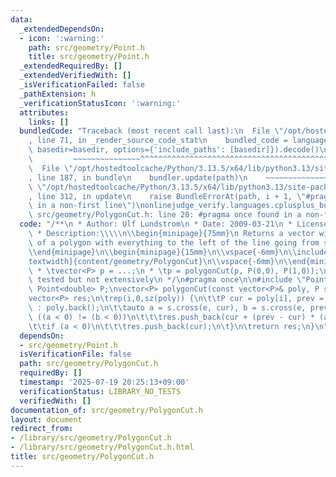 ```yaml
---
data:
  _extendedDependsOn:
  - icon: ':warning:'
    path: src/geometry/Point.h
    title: src/geometry/Point.h
  _extendedRequiredBy: []
  _extendedVerifiedWith: []
  _isVerificationFailed: false
  _pathExtension: h
  _verificationStatusIcon: ':warning:'
  attributes:
    links: []
  bundledCode: "Traceback (most recent call last):\n  File \"/opt/hostedtoolcache/Python/3.13.5/x64/lib/python3.13/site-packages/onlinejudge_verify/documentation/build.py\"\
    , line 71, in _render_source_code_stat\n    bundled_code = language.bundle(stat.path,\
    \ basedir=basedir, options={'include_paths': [basedir]}).decode()\n          \
    \         ~~~~~~~~~~~~~~~^^^^^^^^^^^^^^^^^^^^^^^^^^^^^^^^^^^^^^^^^^^^^^^^^^^^^^^^^^^^^^^^^^\n\
    \  File \"/opt/hostedtoolcache/Python/3.13.5/x64/lib/python3.13/site-packages/onlinejudge_verify/languages/cplusplus.py\"\
    , line 187, in bundle\n    bundler.update(path)\n    ~~~~~~~~~~~~~~^^^^^^\n  File\
    \ \"/opt/hostedtoolcache/Python/3.13.5/x64/lib/python3.13/site-packages/onlinejudge_verify/languages/cplusplus_bundle.py\"\
    , line 312, in update\n    raise BundleErrorAt(path, i + 1, \"#pragma once found\
    \ in a non-first line\")\nonlinejudge_verify.languages.cplusplus_bundle.BundleErrorAt:\
    \ src/geometry/PolygonCut.h: line 20: #pragma once found in a non-first line\n"
  code: "/**\n * Author: Ulf Lundstrom\n * Date: 2009-03-21\n * License: CC0\n * Source:\n\
    \ * Description:\\\\\n\\begin{minipage}{75mm}\n Returns a vector with the vertices\
    \ of a polygon with everything to the left of the line going from s to e cut away.\n\
    \\end{minipage}\n\\begin{minipage}{15mm}\n\\vspace{-6mm}\n\\includegraphics[width=\\\
    textwidth]{content/geometry/PolygonCut}\n\\vspace{-6mm}\n\\end{minipage}\n * Usage:\n\
    \ * \tvector<P> p = ...;\n * \tp = polygonCut(p, P(0,0), P(1,0));\n * Status:\
    \ tested but not extensively\n */\n#pragma once\n\n#include \"Point.h\"\n\ntypedef\
    \ Point<double> P;\nvector<P> polygonCut(const vector<P>& poly, P s, P e) {\n\t\
    vector<P> res;\n\trep(i,0,sz(poly)) {\n\t\tP cur = poly[i], prev = i ? poly[i-1]\
    \ : poly.back();\n\t\tauto a = s.cross(e, cur), b = s.cross(e, prev);\n\t\tif\
    \ ((a < 0) != (b < 0))\n\t\t\tres.push_back(cur + (prev - cur) * (a / (a - b)));\n\
    \t\tif (a < 0)\n\t\t\tres.push_back(cur);\n\t}\n\treturn res;\n}\n"
  dependsOn:
  - src/geometry/Point.h
  isVerificationFile: false
  path: src/geometry/PolygonCut.h
  requiredBy: []
  timestamp: '2025-07-19 20:25:13+09:00'
  verificationStatus: LIBRARY_NO_TESTS
  verifiedWith: []
documentation_of: src/geometry/PolygonCut.h
layout: document
redirect_from:
- /library/src/geometry/PolygonCut.h
- /library/src/geometry/PolygonCut.h.html
title: src/geometry/PolygonCut.h
---
```

